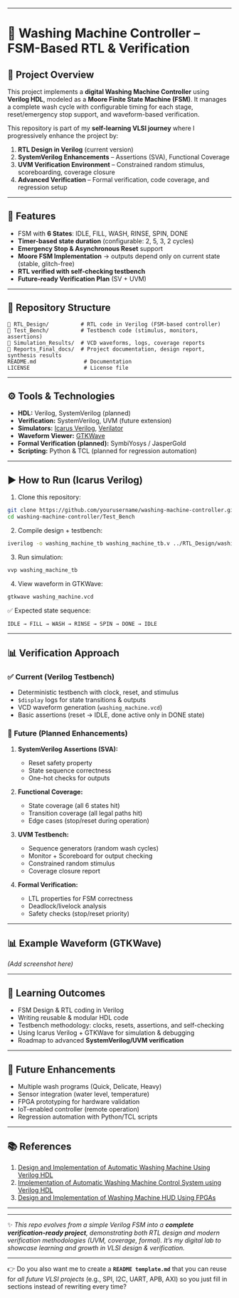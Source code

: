 
---

# 🧺 Washing Machine Controller – FSM-Based RTL & Verification


## 📖 Project Overview

This project implements a **digital Washing Machine Controller** using **Verilog HDL**, modeled as a **Moore Finite State Machine (FSM)**.
It manages a complete wash cycle with configurable timing for each stage, reset/emergency stop support, and waveform-based verification.

This repository is part of my **self-learning VLSI journey** where I progressively enhance the project by:

1. **RTL Design in Verilog** (current version)
2. **SystemVerilog Enhancements** – Assertions (SVA), Functional Coverage
3. **UVM Verification Environment** – Constrained random stimulus, scoreboarding, coverage closure
4. **Advanced Verification** – Formal verification, code coverage, and regression setup

---

## 🔑 Features

* FSM with **6 States**: IDLE, FILL, WASH, RINSE, SPIN, DONE
* **Timer-based state duration** (configurable: 2, 5, 3, 2 cycles)
* **Emergency Stop & Asynchronous Reset** support
* **Moore FSM Implementation** → outputs depend only on current state (stable, glitch-free)
* **RTL verified with self-checking testbench**
* **Future-ready Verification Plan** (SV + UVM)

---

## 📂 Repository Structure

```
📁 RTL_Design/          # RTL code in Verilog (FSM-based controller)
📁 Test_Bench/          # Testbench code (stimulus, monitors, assertions)
📁 Simulation_Results/  # VCD waveforms, logs, coverage reports
📁 Reports_Final_docs/  # Project documentation, design report, synthesis results
README.md               # Documentation
LICENSE                 # License file
```

---

## ⚙️ Tools & Technologies

* **HDL:** Verilog, SystemVerilog (planned)
* **Verification:** SystemVerilog, UVM (future extension)
* **Simulators:** [Icarus Verilog](https://steveicarus.github.io/iverilog/), [Verilator](https://www.veripool.org/verilator/)
* **Waveform Viewer:** [GTKWave](http://gtkwave.sourceforge.net/)
* **Formal Verification (planned):** SymbiYosys / JasperGold
* **Scripting:** Python & TCL (planned for regression automation)

---

## ▶️ How to Run (Icarus Verilog)

1. Clone this repository:

```bash
git clone https://github.com/yourusername/washing-machine-controller.git
cd washing-machine-controller/Test_Bench
```

2. Compile design + testbench:

```bash
iverilog -o washing_machine_tb washing_machine_tb.v ../RTL_Design/washing_machine_controller.v
```

3. Run simulation:

```bash
vvp washing_machine_tb
```

4. View waveform in GTKWave:

```bash
gtkwave washing_machine.vcd
```

✅ Expected state sequence:

```
IDLE → FILL → WASH → RINSE → SPIN → DONE → IDLE
```

---

## 📊 Verification Approach

### ✅ Current (Verilog Testbench)

* Deterministic testbench with clock, reset, and stimulus
* `$display` logs for state transitions & outputs
* VCD waveform generation (`washing_machine.vcd`)
* Basic assertions (reset → IDLE, done active only in DONE state)

### 🚀 Future (Planned Enhancements)

1. **SystemVerilog Assertions (SVA):**

   * Reset safety property
   * State sequence correctness
   * One-hot checks for outputs

2. **Functional Coverage:**

   * State coverage (all 6 states hit)
   * Transition coverage (all legal paths hit)
   * Edge cases (stop/reset during operation)

3. **UVM Testbench:**

   * Sequence generators (random wash cycles)
   * Monitor + Scoreboard for output checking
   * Constrained random stimulus
   * Coverage closure report

4. **Formal Verification:**

   * LTL properties for FSM correctness
   * Deadlock/livelock analysis
   * Safety checks (stop/reset priority)

---

## 📊 Example Waveform (GTKWave)

*(Add screenshot here)*

---

## 📝 Learning Outcomes

* FSM Design & RTL coding in Verilog
* Writing reusable & modular HDL code
* Testbench methodology: clocks, resets, assertions, and self-checking
* Using Icarus Verilog + GTKWave for simulation & debugging
* Roadmap to advanced **SystemVerilog/UVM verification**

---

## 🚀 Future Enhancements

* Multiple wash programs (Quick, Delicate, Heavy)
* Sensor integration (water level, temperature)
* FPGA prototyping for hardware validation
* IoT-enabled controller (remote operation)
* Regression automation with Python/TCL scripts

---

## 📚 References

1. [Design and Implementation of Automatic Washing Machine Using Verilog HDL](https://eudoxuspress.com/index.php/pub/article/download/2634/1851/5027?utm_source=chatgpt.com)
2. [Implementation of Automatic Washing Machine Control System using Verilog HDL](https://www.jetir.org/view?paper=JETIR2503956&utm_source=chatgpt.com)
3. [Design and Implementation of Washing Machine HUD Using FPGAs](https://arxiv.org/abs/2506.11287?utm_source=chatgpt.com)

---

---

✨ *This repo evolves from a simple Verilog FSM into a **complete verification-ready project**, demonstrating both RTL design and modern verification methodologies (UVM, coverage, formal). It’s my digital lab to showcase learning and growth in VLSI design & verification.*

---

👉 Do you also want me to create a **`README template.md`** that you can reuse for *all future VLSI projects* (e.g., SPI, I2C, UART, APB, AXI) so you just fill in sections instead of rewriting every time?

